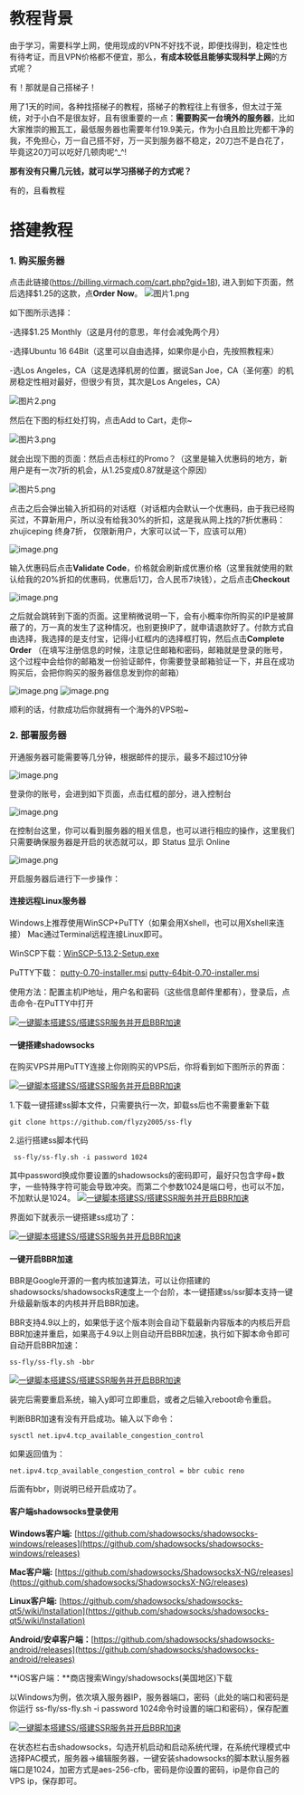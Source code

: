 # 教程背景

由于学习，需要科学上网，使用现成的VPN不好找不说，即便找得到，稳定性也有待考证，而且VPN价格都不便宜，那么，**有成本较低且能够实现科学上网**的方式呢？

有！那就是自己搭梯子！

  用了1天的时间，各种找搭梯子的教程，搭梯子的教程往上有很多，但太过于笼统，对于小白不是很友好，且有很重要的一点：**需要购买一台境外的服务器**，比如大家推崇的搬瓦工，最低服务器也需要年付19.9美元，作为小白且脸比兜都干净的我，不免担心，万一自己搭不好，万一买到服务器不稳定，20刀岂不是白花了，毕竟这20刀可以吃好几顿肉呢^_^!

**那有没有只需几元钱，就可以学习搭梯子的方式呢？**

有的，且看教程

# 搭建教程
### 1. 购买服务器
点击此链接(https://billing.virmach.com/cart.php?gid=18),
进入到如下页面，然后选择$1.25的这款，点**Order Now**。
![图片1.png](https://upload-images.jianshu.io/upload_images/3752928-74cf4693482ff673.png?imageMogr2/auto-orient/strip%7CimageView2/2/w/1240)

如下图所示选择：

-选择$1.25 Monthly（这是月付的意思，年付会减免两个月）

-选择Ubuntu 16 64Bit（这里可以自由选择，如果你是小白，先按照教程来）

-选Los Angeles，CA（这是选择机房的位置，据说San Joe，CA（圣何塞）的机房稳定性相对最好，但很少有货，其次是Los Angeles，CA）

![图片2.png](https://upload-images.jianshu.io/upload_images/3752928-5ffa69f49b0fb366.png?imageMogr2/auto-orient/strip%7CimageView2/2/w/1240)

然后在下图的标红处打钩，点击Add to Cart，走你~

![图片3.png](https://upload-images.jianshu.io/upload_images/3752928-3d10dd63def2d624.png?imageMogr2/auto-orient/strip%7CimageView2/2/w/1240)

就会出现下图的页面：然后点击标红的Promo？（这里是输入优惠码的地方，新用户是有一次7折的机会，从1.25变成0.87就是这个原因）

![图片5.png](https://upload-images.jianshu.io/upload_images/3752928-13347803aba8caa9.png?imageMogr2/auto-orient/strip%7CimageView2/2/w/1240)

点击之后会弹出输入折扣码的对话框（对话框内会默认一个优惠码，由于我已经购买过，不算新用户，所以没有给我30%的折扣，这是我从网上找的7折优惠码：zhujiceping 终身7折， 仅限新用户，大家可以试一下，应该可以用）

![image.png](https://upload-images.jianshu.io/upload_images/3752928-fbd14aeba395b332.png?imageMogr2/auto-orient/strip%7CimageView2/2/w/1240)

输入优惠码后点击**Validate Code**，价格就会刷新成优惠价格（这里我就使用的默认给我的20%折扣的优惠码，优惠后1刀，合人民币7块钱），之后点击**Checkout**

![image.png](https://upload-images.jianshu.io/upload_images/3752928-83af4c7ecd5a4e48.png?imageMogr2/auto-orient/strip%7CimageView2/2/w/1240)

之后就会跳转到下面的页面。这里稍微说明一下，会有小概率你所购买的IP是被屏蔽了的，万一真的发生了这种情况，也别更换IP了，就申请退款好了。付款方式自由选择，我选择的是支付宝，记得小红框内的选择框打钩，然后点击**Complete Order**
（在填写注册信息的时候，注意记住邮箱和密码，邮箱就是登录的账号，这个过程中会给你的邮箱发一份验证邮件，你需要登录邮箱验证一下，并且在成功购买后，会把你购买的服务器信息发到你的邮箱）

![image.png](https://upload-images.jianshu.io/upload_images/3752928-da66b07e3696f354.png?imageMogr2/auto-orient/strip%7CimageView2/2/w/1240)
![image.png](https://upload-images.jianshu.io/upload_images/3752928-43c59bc4b3da66cd.png?imageMogr2/auto-orient/strip%7CimageView2/2/w/1240)

顺利的话，付款成功后你就拥有一个海外的VPS啦~



### 2. 部署服务器

 开通服务器可能需要等几分钟，根据邮件的提示，最多不超过10分钟
 
![image.png](https://upload-images.jianshu.io/upload_images/3752928-faf1e547d4ba5d37.png?imageMogr2/auto-orient/strip%7CimageView2/2/w/1240)


登录你的账号，会进到如下页面，点击红框的部分，进入控制台

![image.png](https://upload-images.jianshu.io/upload_images/3752928-4274281eaf73e480.png?imageMogr2/auto-orient/strip%7CimageView2/2/w/1240)

在控制台这里，你可以看到服务器的相关信息，也可以进行相应的操作，这里我们只需要确保服务器是开启的状态就可以，即 Status 显示 Online

![image.png](https://upload-images.jianshu.io/upload_images/3752928-32a3969fbeac6114.png?imageMogr2/auto-orient/strip%7CimageView2/2/w/1240)

开启服务器后进行下一步操作：

#### 连接远程Linux服务器

Windows上推荐使用WinSCP+PuTTY（如果会用Xshell，也可以用Xshell来连接）
Mac通过Terminal远程连接Linux即可。

WinSCP下载：[WinSCP-5.13.2-Setup.exe](https://jaist.dl.sourceforge.net/project/winscp/WinSCP/5.13.2/WinSCP-5.13.2-Setup.exe)

PuTTY下载：
[putty-0.70-installer.msi](https://the.earth.li/~sgtatham/putty/latest/w32/putty-0.70-installer.msi)
[putty-64bit-0.70-installer.msi](https://the.earth.li/~sgtatham/putty/latest/w64/putty-64bit-0.70-installer.msi)

使用方法：配置主机IP地址，用户名和密码（这些信息邮件里都有），登录后，点击命令-在PuTTY中打开

[![一键脚本搭建SS/搭建SSR服务并开启BBR加速](http://upload-images.jianshu.io/upload_images/3752928-4f9c2601493f3792.jpg?imageMogr2/auto-orient/strip%7CimageView2/2/w/1240)](https://ws1.sinaimg.cn/large/77c76f11gy1fs0k4t1szxj20r40h2jt5.jpg)

#### 一键搭建shadowsocks
在购买VPS并用PuTTY连接上你刚购买的VPS后，你将看到如下图所示的界面：

[![一键脚本搭建SS/搭建SSR服务并开启BBR加速](http://upload-images.jianshu.io/upload_images/3752928-80d66b84d3355a24.jpg?imageMogr2/auto-orient/strip%7CimageView2/2/w/1240)](https://ws1.sinaimg.cn/large/77c76f11gy1fs0jnt59zlj20id0ciaao.jpg) 

1.下载一键搭建ss脚本文件，只需要执行一次，卸载ss后也不需要重新下载

    git clone https://github.com/flyzy2005/ss-fly 
2.运行搭建ss脚本代码

     ss-fly/ss-fly.sh -i password 1024

其中password换成你要设置的shadowsocks的密码即可，最好只包含字母+数字，一些特殊字符可能会导致冲突。而第二个参数1024是端口号，也可以不加，不加默认是1024。
 [![一键脚本搭建SS/搭建SSR服务并开启BBR加速](http://upload-images.jianshu.io/upload_images/3752928-fbcb1cece2d116b6.jpg?imageMogr2/auto-orient/strip%7CimageView2/2/w/1240)](https://ws1.sinaimg.cn/large/77c76f11gy1fs0jrpq7vuj20id0cijs9.jpg) 

界面如下就表示一键搭建ss成功了：

[![一键脚本搭建SS/搭建SSR服务并开启BBR加速](http://upload-images.jianshu.io/upload_images/3752928-fe194ed0bde6e16f.jpg?imageMogr2/auto-orient/strip%7CimageView2/2/w/1240)](https://ws1.sinaimg.cn/large/77c76f11gy1fs0juvuqu5j20id08iwf0.jpg)

#### 一键开启BBR加速

BBR是Google开源的一套内核加速算法，可以让你搭建的shadowsocks/shadowsocksR速度上一个台阶，本一键搭建ss/ssr脚本支持一键升级最新版本的内核并开启BBR加速。

BBR支持4.9以上的，如果低于这个版本则会自动下载最新内容版本的内核后开启BBR加速并重启，如果高于4.9以上则自动开启BBR加速，执行如下脚本命令即可自动开启BBR加速：

    ss-fly/ss-fly.sh -bbr

[![一键脚本搭建SS/搭建SSR服务并开启BBR加速](http://upload-images.jianshu.io/upload_images/3752928-722868a9d1411e9c.jpg?imageMogr2/auto-orient/strip%7CimageView2/2/w/1240)](https://ws1.sinaimg.cn/large/77c76f11gy1fs0kbjmcz5j20pf07ma9y.jpg) 

装完后需要重启系统，输入y即可立即重启，或者之后输入reboot命令重启。

判断BBR加速有没有开启成功。输入以下命令：

    sysctl net.ipv4.tcp_available_congestion_control

如果返回值为：

    net.ipv4.tcp_available_congestion_control = bbr cubic reno

后面有bbr，则说明已经开启成功了。

#### 客户端shadowsocks登录使用
**Windows客户端:** [https://github.com/shadowsocks/shadowsocks-windows/releases](https://github.com/shadowsocks/shadowsocks-windows/releases)

**Mac客户端:** [https://github.com/shadowsocks/ShadowsocksX-NG/releases](https://github.com/shadowsocks/ShadowsocksX-NG/releases)

**Linux客户端:** [https://github.com/shadowsocks/shadowsocks-qt5/wiki/Installation](https://github.com/shadowsocks/shadowsocks-qt5/wiki/Installation)

**Android/安卓客户端：**[https://github.com/shadowsocks/shadowsocks-android/releases](https://github.com/shadowsocks/shadowsocks-android/releases)

**iOS客户端：**商店搜索Wingy/shadowsocks(美国地区)下载

以Windows为例，依次填入服务器IP，服务器端口，密码（此处的端口和密码是你运行 ss-fly/ss-fly.sh -i password 1024命令时设置的端口和密码），保存配置

[![一键脚本搭建SS/搭建SSR服务并开启BBR加速](http://upload-images.jianshu.io/upload_images/3752928-72eb9ed4571fc361.jpg?imageMogr2/auto-orient/strip%7CimageView2/2/w/1240)](https://ws1.sinaimg.cn/large/77c76f11gy1fs0jj5rdzij20ct0cet8z.jpg) 

在状态栏右击shadowsocks，勾选开机启动和启动系统代理，在系统代理模式中选择PAC模式，服务器->编辑服务器，一键安装shadowsocks的脚本默认服务器端口是1024，加密方式是aes-256-cfb，密码是你设置的密码，ip是你自己的VPS ip，保存即可。






